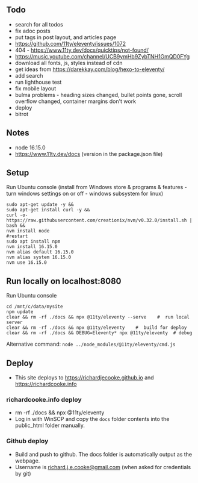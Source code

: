 ## Todo
- search for all todos
- fix adoc posts
- put tags in post layout, and articles page
- https://github.com/11ty/eleventy/issues/1072
- 404 - https://www.11ty.dev/docs/quicktips/not-found/
- https://music.youtube.com/channel/UCB9ymHb9ZybTNH1GmQD0FYg
- download all fonts, js, styles instead of cdn
- get ideas from https://darekkay.com/blog/hexo-to-eleventy/
- add search
- run lighthouse test
- fix mobile layout
- bulma problems - heading sizes changed, bullet points gone, scroll overflow changed, container margins don't work
- deploy
- bitrot

## Notes
- node 16.15.0
- https://www.11ty.dev/docs (version in the package.json file)

## Setup
Run Ubuntu console (install from Windows store & programs & features - turn windows settings on or off - windows subsystem for linux)
```
sudo apt-get update -y &&
sudo apt-get install curl -y &&
curl -o- https://raw.githubusercontent.com/creationix/nvm/v0.32.0/install.sh | bash &&
nvm install node
#restart
sudo apt install npm
nvm install 16.15.0
nvm alias default 16.15.0
nvm alias system 16.15.0
nvm use 16.15.0
```

## Run locally on localhost:8080
Run Ubuntu console
```
cd /mnt/c/data/mysite
npm update
clear && rm -rf ./docs && npx @11ty/eleventy --serve    #  run local server
clear && rm -rf ./docs && npx @11ty/eleventy    #  build for deploy
clear && rm -rf ./docs && DEBUG=Eleventy* npx @11ty/eleventy  # debug
```

Alternative command: `node ../node_modules/@11ty/eleventy/cmd.js`

## Deploy
- This site deploys to https://richardjecooke.github.io and https://richardcooke.info

### richardcooke.info deploy
- rm -rf ./docs && npx @11ty/eleventy
- Log in with WinSCP and copy the `docs` folder contents into the public_html folder manually.

### Github deploy
- Build and push to github. The docs folder is automatically output as the webpage.
- Username is richard.j.e.cooke@gmail.com (when asked for credentials by git)